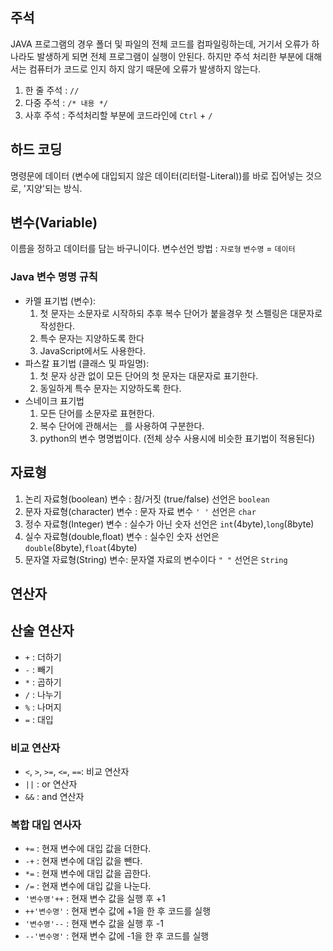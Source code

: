 ## 주석
JAVA 프로그램의 경우 폴더 및 파일의 전체 코드를 컴파일링하는데, 거기서 오류가 하나라도 발생하게 되면
전체 프로그램이 실행이 안된다.
하지만 주석 처리한 부분에 대해서는 컴퓨터가 코드로 인지 하지 않기 때문에 오류가 발생하지 않는다.

1. 한 줄 주석 : `//`
2. 다중 주석 : `/* 내용 */`
3. 사후 주석 : 주석처리할 부분에 코드라인에 `Ctrl` + `/`

## 하드 코딩
명령문에 데이터 (변수에 대입되지 않은 데이터(리터럴-Literal))를 바로 
집어넣는 것으로, '지양'되는 방식.

## 변수(Variable)
이름을 정하고 데이터를 담는 바구니이다.
변수선언 방법 :
`자로형` `변수명` = `데이터`

### Java 변수 명명 규칙
- 카멜 표기법 (변수): 
  1. 첫 문자는 소문자로 시작하되 추후 복수 단어가 붙을경우 첫 스펠링은 대문자로 작성한다.
  2. 특수 문자는 지양하도록 한다
  3. JavaScript에서도 사용한다.
- 파스칼 표기법 (클래스 및 파일명):
  1. 첫 문자 상관 없이 모든 단어의 첫 문자는 대문자로 표기한다.
  2. 동일하게 특수 문자는 지양하도록 한다.
- 스네이크 표기법
  1. 모든 단어를 소문자로 표현한다.
  2. 복수 단어에 관해서는 `_`를 사용하여 구분한다.
  3. python의 변수 명명법이다. (전체 상수 사용시에 비슷한 표기법이 적용된다)

## 자료형
1. 논리 자료형(boolean) 변수 : 참/거짓 (true/false)
  선언은 `boolean`
2. 문자 자료형(character) 변수 : 문자 자료 변수 `' '`
   선언은 `char`
3. 정수 자료형(Integer) 변수 : 실수가 아닌 숫자
   선언은 `int`(4byte),`long`(8byte)
4. 실수 자료형(double,float) 변수 : 실수인 숫자
   선언은 `double`(8byte),`float`(4byte)
5. 문자열 자료형(String) 변수: 문자열 자료의 변수이다 `" "`
   선언은 `String`


## 연산자
## 산술 연산자
- `+` : 더하기
- `-` : 빼기
- `*` : 곱하기
- `/` : 나누기
- `%` : 나머지
- `=` : 대입

### 비교 연산자
- `<`, `>`, `>=`, `<=`, `==`: 비교 연산자
- `||` : or 연산자
- `&&` : and 연산자

### 복합 대입 연사자
- `+=` : 현재 변수에 대입 값을 더한다.
- `-+` : 현재 변수에 대입 값을 뺀다.
- `*=` : 현재 변수에 대입 값을 곱한다.
- `/=` : 현재 변수에 대입 값을 나눈다.
- `'변수명'++` : 현재 변수 값을 실행 후 +1
- `++'변수명'` : 현재 변수 값에 +1을 한 후 코드를 실행
- `'변수명'--` : 현재 변수 값을 실행 후 -1
- `--'변수명'` : 현재 변수 값에 -1을 한 후 코드를 실행
